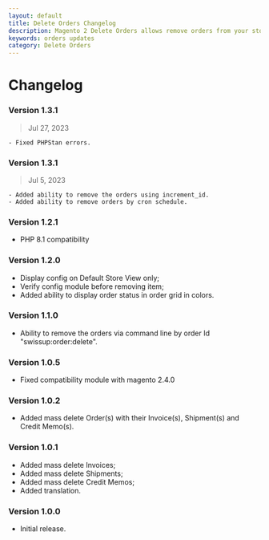 ```yaml
---
layout: default
title: Delete Orders Changelog
description: Magento 2 Delete Orders allows remove orders from your store
keywords: orders updates
category: Delete Orders
---
```


# Changelog

### Version 1.3.1
> Jul 27, 2023

    - Fixed PHPStan errors.

### Version 1.3.1
> Jul 5, 2023

    - Added ability to remove the orders using increment_id.
    - Added ability to remove orders by cron schedule.

### Version 1.2.1

 -  PHP 8.1 compatibility

### Version 1.2.0

- Display config on Default Store View only;
- Verify config module before removing item;
- Added ability to display order status in order grid in colors.

### Version 1.1.0

-  Ability to remove the orders via command line by order Id "swissup:order:delete".

### Version 1.0.5

-  Fixed compatibility module with magento 2.4.0

### Version 1.0.2

-  Added mass delete Order(s) with their Invoice(s), Shipment(s) and Credit Memo(s).

### Version 1.0.1

-  Added mass delete Invoices;
-  Added mass delete Shipments;
-  Added mass delete Credit Memos;
-  Added translation.

### Version 1.0.0

 -  Initial release.